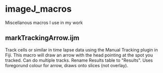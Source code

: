 # imageJ_macros
Miscellanous macros I use in my work



## markTrackingArrow.ijm
Track cells or similar in time lapse data using the Manual Tracking plugin in Fiji.
This macro will draw an arrow with the head pointing at the spot you tracked. 
Can do multiple tracks.
Rename Results table to "Results".
Uses foregorund colour for arrow, draws onto slices (not overlay). 
